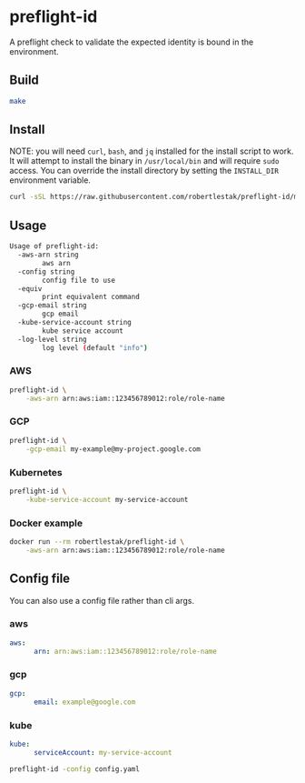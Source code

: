 # preflight-id

A preflight check to validate the expected identity is bound in the environment.

## Build

```bash
make
```

## Install

NOTE: you will need `curl`, `bash`, and `jq` installed for the install script to work. It will attempt to install the binary in `/usr/local/bin` and will require `sudo` access. You can override the install directory by setting the `INSTALL_DIR` environment variable.

```bash
curl -sSL https://raw.githubusercontent.com/robertlestak/preflight-id/main/scripts/install.sh | bash
```

## Usage

```bash
Usage of preflight-id:
  -aws-arn string
        aws arn
  -config string
        config file to use
  -equiv
        print equivalent command
  -gcp-email string
        gcp email
  -kube-service-account string
        kube service account
  -log-level string
        log level (default "info")
```

### AWS

```bash
preflight-id \
    -aws-arn arn:aws:iam::123456789012:role/role-name
```

### GCP

```bash
preflight-id \
    -gcp-email my-example@my-project.google.com
```

### Kubernetes

```bash
preflight-id \
    -kube-service-account my-service-account
```

### Docker example

```bash
docker run --rm robertlestak/preflight-id \
    -aws-arn arn:aws:iam::123456789012:role/role-name
```

## Config file

You can also use a config file rather than cli args.

### aws
```yaml
aws:
      arn: arn:aws:iam::123456789012:role/role-name
```

### gcp
```yaml
gcp:
      email: example@google.com
```

### kube
```yaml
kube:
      serviceAccount: my-service-account
```

```bash
preflight-id -config config.yaml
```
